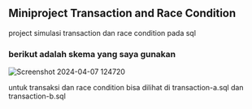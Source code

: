 ## Miniproject Transaction and Race Condition

project simulasi transaction dan race condition pada sql

### berikut adalah skema yang saya gunakan
![Screenshot 2024-04-07 124720](https://github.com/dwiadi-dd/miniproject-backend-2/assets/156978380/00f83f72-d9d7-4419-9736-cf84e4493a65)

untuk transaksi dan race condition bisa dilihat di transaction-a.sql dan transaction-b.sql
